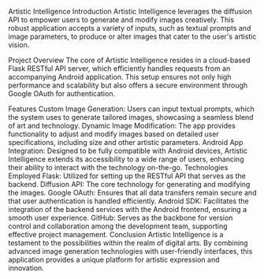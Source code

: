 Artistic Intelligence
Introduction
Artistic Intelligence leverages the diffusion API to empower users to generate and modify images creatively. This robust application accepts a variety of inputs, such as textual prompts and image parameters, to produce or alter images that cater to the user's artistic vision.

Project Overview
The core of Artistic Intelligence resides in a cloud-based Flask RESTful API server, which efficiently handles requests from an accompanying Android application. This setup ensures not only high performance and scalability but also offers a secure environment through Google OAuth for authentication.

Features
Custom Image Generation: Users can input textual prompts, which the system uses to generate tailored images, showcasing a seamless blend of art and technology.
Dynamic Image Modification: The app provides functionality to adjust and modify images based on detailed user specifications, including size and other artistic parameters.
Android App Integration: Designed to be fully compatible with Android devices, Artistic Intelligence extends its accessibility to a wide range of users, enhancing their ability to interact with the technology on-the-go.
Technologies Employed
Flask: Utilized for setting up the RESTful API that serves as the backend.
Diffusion API: The core technology for generating and modifying the images.
Google OAuth: Ensures that all data transfers remain secure and that user authentication is handled efficiently.
Android SDK: Facilitates the integration of the backend services with the Android frontend, ensuring a smooth user experience.
GitHub: Serves as the backbone for version control and collaboration among the development team, supporting effective project management.
Conclusion
Artistic Intelligence is a testament to the possibilities within the realm of digital arts. By combining advanced image generation technologies with user-friendly interfaces, this application provides a unique platform for artistic expression and innovation.
